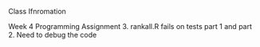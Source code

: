 Class Ifnromation

Week 4 Programming Assignment 3. rankall.R fails on tests part 1 and part 2. Need to debug the code